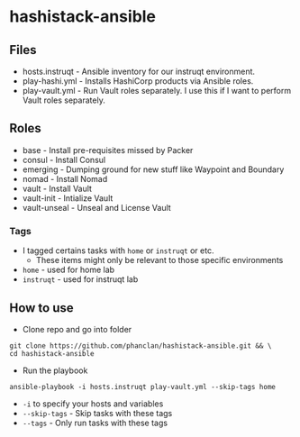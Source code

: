 # hashistack-ansible

## Files
* hosts.instruqt - Ansible inventory for our instruqt environment.
* play-hashi.yml - Installs HashiCorp products via Ansible roles.
* play-vault.yml - Run Vault roles separately. I use this if I want to perform Vault roles separately.

## Roles
* base - Install pre-requisites missed by Packer
* consul - Install Consul
* emerging - Dumping ground for new stuff like Waypoint and Boundary
* nomad - Install Nomad
* vault - Install Vault
* vault-init - Intialize Vault
* vault-unseal - Unseal and License Vault

### Tags
* I tagged certains tasks with `home` or `instruqt` or etc.
  * These items might only be relevant to those specific environments
* `home` - used for home lab
* `instruqt` - used for instruqt lab


## How to use
* Clone repo and go into folder
```
git clone https://github.com/phanclan/hashistack-ansible.git && \
cd hashistack-ansible
```
* Run the playbook
```
ansible-playbook -i hosts.instruqt play-vault.yml --skip-tags home
```
  * `-i` to specify your hosts and variables
  * `--skip-tags` - Skip tasks with these tags
  * `--tags` - Only run tasks with these tags
